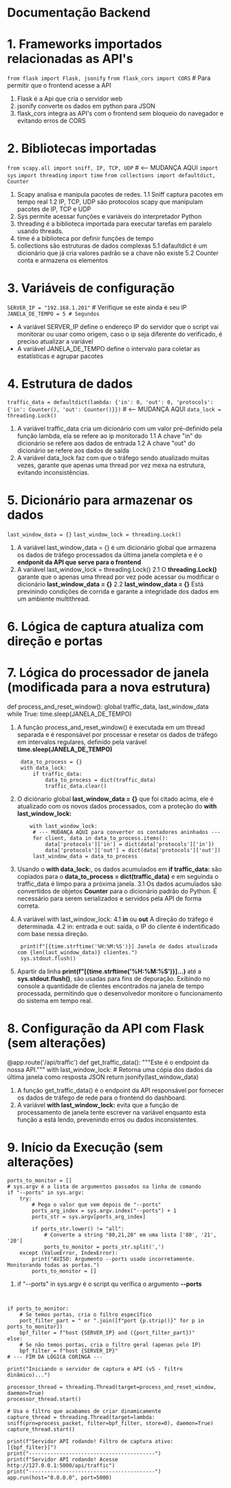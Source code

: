 # Documentação Backend

# 1. Frameworks importados relacionadas as API's

```from flask import Flask, jsonify```
```from flask_cors import CORS``` # Para permitir que o frontend acesse a API

1. Flask é a Api que cria o servidor web
2. jsonify converte os dados em python para JSON
3. flask_cors integra as API's com o frontend sem bloqueio do navegador e evitando erros de CORS

# 2. Bibliotecas importadas

```from scapy.all import sniff, IP, TCP, UDP``` # <-- MUDANÇA AQUI
```import sys```
```import threading```
```import time```
```from collections import defaultdict, Counter```

1. Scapy analisa e manipula pacotes de redes.
   1.1 Sniff captura pacotes em tempo real
   1.2 IP, TCP, UDP são protocolos scapy que manipulam pacotes de IP, TCP e UDP
2. Sys permite acessar funções e variáveis do interpretador Python
3. threading é a biblioteca importada para executar tarefas em paralelo usando threads.
4. time é a biblioteca por definir funções de tempo
5. collections são estruturas de dados complexas
   5.1 dafaultdict é um dicionário que já cria valores padrão se a chave não existe
   5.2 Counter conta e armazena os elementos

# 3. Variáveis de configuração 
```SERVER_IP = "192.168.1.201"``` # Verifique se este ainda é seu IP
```JANELA_DE_TEMPO = 5 # Segundos```

- A variável SERVER_IP define o endereço IP do servidor que o script vai monitorar ou usar como origem, caso o ip seja diferente do verificado, é preciso atualizar a variável
- A variável JANELA_DE_TEMPO define o intervalo para coletar as estatísticas e agrupar pacotes  

# 4. Estrutura de dados 

```traffic_data = defaultdict(lambda: {'in': 0, 'out': 0, 'protocols': {'in': Counter(), 'out': Counter()}})``` # <-- MUDANÇA AQUI
```data_lock = threading.Lock()```

1. A variável traffic_data cria um dicionário com um valor pré-definido pela função lambda, ela se refere ao ip monitorado
   1.1  A chave "in" do dicionário se refere aos dados de entrada
   1.2  A chave "out" do dicionário se refere aos dados de saída
2. A variável data_lock faz com que o tráfego sendo atualizado muitas vezes, garante que apenas uma thread por vez mexa na estrutura, evitando inconsistências.

# 5. Dicionário para armazenar os dados

```last_window_data = {}```
```last_window_lock = threading.Lock()```

1. A variável last_window_data = {} é um dicionário global que armazena os dados de tráfego processados da última janela completa e é o **endponit da API que serve para o frontend**
2. A variável last_window_lock = threading.Lock() 
   2.1 O **threading.Lock()** garante que o apenas uma thread por vez pode acessar ou modificar o dicionário **last_window_data = {}**
   2.2 **last_window_data = {}** Está previnindo condições de corrida e garante a integridade dos dados em um ambiente multithread.

# 6. Lógica de captura atualiza com direção e portas



# 7. Lógica do processador de janela (modificada para a nova estrutura)

def process_and_reset_window():
    global traffic_data, last_window_data
    while True:
        time.sleep(JANELA_DE_TEMPO)

1. A função process_and_reset_window() é executada em um thread separada e é responsável por processar e resetar os dados de tráfego em intervalos regulares, definido pela varável **time.sleep(JANELA_DE_TEMPO)**

        data_to_process = {}
        with data_lock:
            if traffic_data:
                data_to_process = dict(traffic_data)
                traffic_data.clear()

2. O diciónario global **last_window_data = {}** que foi citado acima, ele é atualizado com os novos dados processados, com a proteção do **with last_window_lock:**

           with last_window_lock:
            # --- MUDANÇA AQUI para converter os contadores aninhados ---
            for client, data in data_to_process.items():
                data['protocols']['in'] = dict(data['protocols']['in'])
                data['protocols']['out'] = dict(data['protocols']['out'])
            last_window_data = data_to_process

3. Usando o **with data_lock:**, os dados acumulados em **if traffic_data:** são copiados para o **data_to_process = dict(traffic_data)** e em seguinda o traffic_data é limpo para a próxima janela.
   3.1 Os dados acumulados são convertidos de objetos **Counter** para o dicionário padrão do Python. É necessário para serem serializados e servidos pela API de forma correta.
4. A variável with last_window_lock:
   4.1 **in** ou **out** A direção do tráfego é determinada.
   4.2 in: entrada e out: saída, o IP do cliente é indentificado com base nessa direção.

        print(f"[{time.strftime('%H:%M:%S')}] Janela de dados atualizada com {len(last_window_data)} clientes.")
        sys.stdout.flush()
        
5. Apartir da linha **print(f"[{time.strftime('%H:%M:%S')}]...)** até a **sys.stdout.flush()**, são usadas para fins de depuração. Exibindo no console a quantidade de clientes encontrados na janela de tempo processada, permitindo que o desenvolvedor monitore o funcionamento do sistema em tempo real.

# 8. Configuração da API com Flask (sem alterações)

@app.route('/api/traffic')
def get_traffic_data():
    """Este é o endpoint da nossa API."""
    with last_window_lock:
        # Retorna uma cópia dos dados da última janela como resposta JSON
        return jsonify(last_window_data)

1. A função get_traffic_data() é o endpoint da API responsável por fornecer os dados de tráfego de rede para o frontend do dashboard.
2. A variável **with last_window_lock:** evita que a função de processamento de janela tente escrever na variável enquanto esta função a está lendo, prevenindo erros ou dados inconsistentes.

# 9. Início da Execução (sem alterações)
    
    ports_to_monitor = []
    # sys.argv é a lista de argumentos passados na linha de comando
    if "--ports" in sys.argv:
        try:
            # Pega o valor que vem depois de "--ports"
            ports_arg_index = sys.argv.index("--ports") + 1
            ports_str = sys.argv[ports_arg_index]
            
            if ports_str.lower() != "all":
                # Converte a string "80,21,20" em uma lista ['80', '21', '20']
                ports_to_monitor = ports_str.split(',')
        except (ValueError, IndexError):
            print("AVISO: Argumento --ports usado incorretamente. Monitorando todas as portas.")
            ports_to_monitor = []

1. if "--ports" in sys.argv é o script qu verifica o argumento **--ports**

``` ```


    if ports_to_monitor:
        # Se temos portas, cria o filtro específico
        port_filter_part = " or ".join([f"port {p.strip()}" for p in ports_to_monitor])
        bpf_filter = f"host {SERVER_IP} and ({port_filter_part})"
    else:
        # Se não temos portas, cria o filtro geral (apenas pelo IP)
        bpf_filter = f"host {SERVER_IP}"
    # --- FIM DA LÓGICA CORINGA ---

    print("Iniciando o servidor de captura e API (v5 - filtro dinâmico)...")
    
    processor_thread = threading.Thread(target=process_and_reset_window, daemon=True)
    processor_thread.start()
    
    # Usa o filtro que acabamos de criar dinamicamente
    capture_thread = threading.Thread(target=lambda: sniff(prn=process_packet, filter=bpf_filter, store=0), daemon=True)
    capture_thread.start()

    print(f"Servidor API rodando! Filtro de captura ativo: [{bpf_filter}]")
    print("-----------------------------------------")
    print(f"Servidor API rodando! Acesse http://127.0.0.1:5000/api/traffic")
    print("-----------------------------------------")
    app.run(host="0.0.0.0", port=5000)